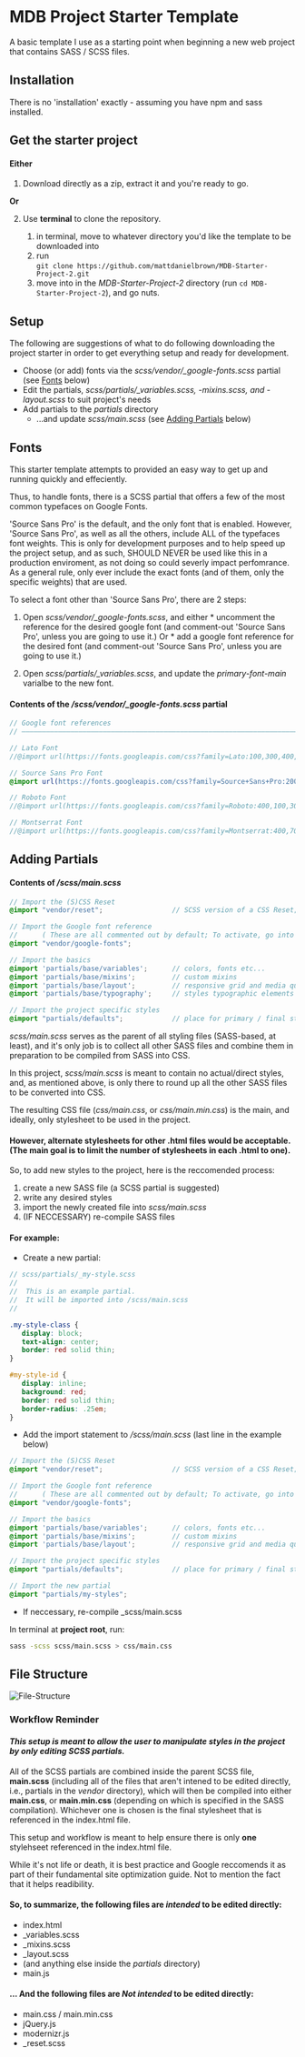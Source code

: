 MDB Project Starter Template
=========

A basic template I use as a starting point when beginning a new web project that contains SASS / SCSS files.

## Installation

There is no 'installation' exactly - assuming you have npm and sass installed.

## Get the starter project

#### Either

1. Download directly as a zip, extract it and you're ready to go.  

  **Or**

2. Use __terminal__ to clone the repository.  

    1. in terminal, move to whatever directory you'd like the template to be downloaded into  
    2. run  
            `git clone https://github.com/mattdanielbrown/MDB-Starter-Project-2.git   `   
    3. move into in the _MDB-Starter-Project-2_ directory (run `cd MDB-Starter-Project-2`), and go nuts.

## Setup

The following are suggestions of what to do following downloading the project starter in order to get everything setup and ready for development.

  * Choose (or add) fonts via the *scss/vendor/_google-fonts.scss* partial (see [Fonts](https://github.com/mattdanielbrown/MDB-Starter-Project-2/blob/master/README.md#fonts) below)
  * Edit the partials, *scss/partials/_variables.scss, -mixins.scss, and -layout.scss* to suit project's needs
  * Add partials to the *partials* directory
    * ...and update *scss/main.scss* (see [Adding Partials](https://github.com/mattdanielbrown/MDB-Starter-Project-2/blob/master/README.md#adding-partials) below)


## Fonts

This starter template attempts to provided an easy way to get up and running quickly and effeciently.

Thus, to handle fonts, there is a SCSS partial that offers a few of the most common typefaces on Google Fonts.

'Source Sans Pro' is the default, and the only font that is enabled. However, 'Source Sans Pro', as well as all the others, include ALL of the typefaces font weights. This is only for development purposes and to help speed up the project setup, and as such, SHOULD NEVER be used like this in a production enviroment, as not doing so could severly impact perfomrance. As a general rule, only ever include the exact fonts (and of them, only the specific weights) that are used.

To select a font other than 'Source Sans Pro', there are 2 steps:

  1. Open *scss/vendor/_google-fonts.scss*, and either
    * uncomment the reference for the desired google font (and comment-out 'Source Sans Pro', unless you are going to use it.)
  Or
    * add a google font reference for the desired font (and comment-out 'Source Sans Pro', unless you are going to use it.)
  
  2. Open *scss/partials/_variables.scss*, and update the *primary-font-main* varialbe to the new font.
  
#### Contents of the */scss/vendor/_google-fonts.scss* partial

```scss
// Google font references
// –––––––––––––––––––––––––––––––––––––––––––––––––––––––––––––––––––––––––––––––––––––––––––––

// Lato Font
//@import url(https://fonts.googleapis.com/css?family=Lato:100,300,400,700,900);

// Source Sans Pro Font
@import url(https://fonts.googleapis.com/css?family=Source+Sans+Pro:200,300,400,600,700,900);      // Default Font

// Roboto Font
//@import url(https://fonts.googleapis.com/css?family=Roboto:400,100,300,500,700,900);

// Montserrat Font
//@import url(https://fonts.googleapis.com/css?family=Montserrat:400,700);
```

## Adding Partials

#### Contents of _/scss/main.scss_
```scss
// Import the (S)CSS Reset
@import "vendor/reset";                 // SCSS version of a CSS Reset; customized version of Meyer's CSS Reset

// Import the Google font reference
//      ( These are all commented out by default; To activate, go into the file and uncomment desired font. )
@import "vendor/google-fonts";

// Import the basics
@import 'partials/base/variables';      // colors, fonts etc...
@import 'partials/base/mixins';         // custom mixins
@import 'partials/base/layout';         // responsive grid and media queries
@import 'partials/base/typography';     // styles typographic elements

// Import the project specific styles
@import "partials/defaults";            // place for primary / final styling and overrides
```

_scss/main.scss_ serves as the parent of all styling files (SASS-based, at least), and it's only job is to collect all other SASS files and combine them in preparation to be compiled from SASS into CSS.

In this project, _scss/main.scss_ is meant to contain no actual/direct styles, and, as mentioned above, is only there to round up all the other SASS files to be converted into CSS. 

The resulting CSS file (_css/main.css_, or _css/main.min.css_) is the main, and ideally, only stylesheet to be used in the project.

#### However, alternate stylesheets for other .html files would be acceptable. (The main goal is to limit the number of stylesheets in each .html to one).

So, to add new styles to the project, here is the reccomended process:

 1. create a new SASS file (a SCSS partial is suggested)
 2. write any desired styles
 3. import the newly created file into _scss/main.scss_
 4. (IF NECCESSARY) re-compile SASS files
 
 #### For example:
 
 * Create a new partial:  
 
 ```scss
 // scss/partials/_my-style.scss
 //
 //  This is an example partial.
 //  It will be imported into /scss/main.scss
 //
 
 .my-style-class {
    display: block;
    text-align: center;
    border: red solid thin;
 }
 
 #my-style-id {
    display: inline;
    background: red;
    border: red solid thin;
    border-radius: .25em;
 }
```  

 * Add the import statement to _/scss/main.scss_ (last line in the example below)
 
 ```scss
// Import the (S)CSS Reset
@import "vendor/reset";                 // SCSS version of a CSS Reset; customized version of Meyer's CSS Reset

// Import the Google font reference
//      ( These are all commented out by default; To activate, go into the file and uncomment desired font. )
@import "vendor/google-fonts";

// Import the basics
@import 'partials/base/variables';      // colors, fonts etc...
@import 'partials/base/mixins';         // custom mixins
@import 'partials/base/layout';         // responsive grid and media queries

// Import the project specific styles
@import "partials/defaults";            // place for primary / final styling and overrides

// Import the new partial
@import "partials/my-styles";
```

* If neccessary, re-compile _scss/main.scss

 In terminal at **project root**, run:
 ```bash
 sass -scss scss/main.scss > css/main.css
 ```
 

## File Structure

![File-Structure](https://raw.githubusercontent.com/mattdanielbrown/MDB-Starter-Project-2/master/img/FileStructure.png)

### Workflow Reminder

#### *This setup is meant to allow the user to manipulate styles in the project by __only__ editing SCSS partials.*

All of the SCSS partials are combined inside the parent SCSS file, **main.scss** (including all of the files that aren't intened to be edited directly, i.e., partials in the _vendor_ directory), which will then be compiled into either **main.css**, or **main.min.css** (depending on which is specified in the SASS compilation). Whichever one is chosen is the final stylesheet that is referenced in the index.html file.

This setup and workflow is meant to help ensure there is only **one** stylehseet referenced in the index.html file.

While it's not life or death, it is best practice and Google reccomends it as part of their fundamental site optimization guide. Not to mention the fact that it helps readibility.

#### So, to summarize, the following files are *__intended__* to be edited directly:

* index.html
* _variables.scss
* _mixins.scss
* _layout.scss
* (and anything else inside the _partials_ directory)
* main.js

#### ... And the following files are *__Not__* *__intended__* to be edited directly:

* main.css / main.min.css
* jQuery.js
* modernizr.js
* _reset.scss
